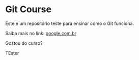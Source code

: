 # Git Course
Este é um repositório teste para ensinar como o Git funciona.

Saiba mais no link: [google.com.br](http://google.com.br)

Gostou do curso?

TEster
